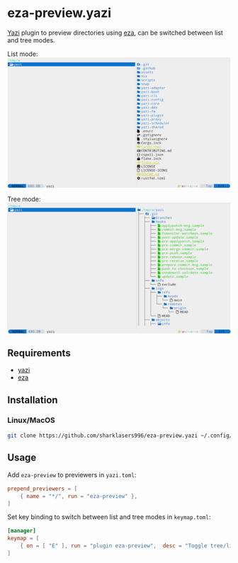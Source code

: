# eza-preview.yazi

[Yazi](https://github.com/sxyazi/yazi) plugin to preview directories using [eza](https://github.com/eza-community/eza), can be switched between list and tree modes.

List mode:
![list.png](list.png)

Tree mode:
![tree.png](tree.png)

## Requirements

- [yazi](https://github.com/sxyazi/yazi)
- [eza](https://github.com/eza-community/eza)

## Installation

### Linux/MacOS

```sh
git clone https://github.com/sharklasers996/eza-preview.yazi ~/.config/yazi/plugins/eza-preview.yazi
```

## Usage

Add `eza-preview` to previewers in `yazi.toml`:

```toml
prepend_previewers = [
	{ name = "*/", run = "eza-preview" },
]
```

Set key binding to switch between list and tree modes in `keymap.toml`:

```toml
[manager]
keymap = [
	{ on = [ "E" ], run = "plugin eza-preview",  desc = "Toggle tree/list dir preview" },
]
```
